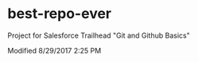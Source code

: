 # best-repo-ever
Project for Salesforce Trailhead "Git and Github Basics"

Modified 8/29/2017 2:25 PM
